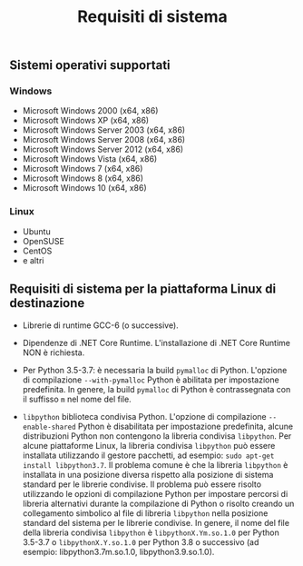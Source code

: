 ﻿---
title: Requisiti di sistema
second_title: Aspose.Finance for Python via .NET
type: docs
weight: 50
url: /it/python-net/system-requirements/
description:  Informazioni sui requisiti di sistema della libreria Python Finance API
---
## **Sistemi operativi supportati**
### **Windows**
- Microsoft Windows 2000 (x64, x86)
- Microsoft Windows XP (x64, x86)
- Microsoft Windows Server 2003 (x64, x86)
- Microsoft Windows Server 2008 (x64, x86)
- Microsoft Windows Server 2012 (x64, x86)
- Microsoft Windows Vista (x64, x86)
- Microsoft Windows 7 (x64, x86)
- Microsoft Windows 8 (x64, x86)
- Microsoft Windows 10 (x64, x86)
### **Linux**
- Ubuntu
- OpenSUSE
- CentOS
- e altri

## Requisiti di sistema per la piattaforma Linux di destinazione

- Librerie di runtime GCC-6 (o successive).

- Dipendenze di .NET Core Runtime. L'installazione di .NET Core Runtime NON è richiesta.

- Per Python 3.5-3.7: è necessaria la build `pymalloc` di Python. L'opzione di compilazione `--with-pymalloc` Python è abilitata per impostazione predefinita. In genere, la build `pymalloc` di Python è contrassegnata con il suffisso `m` nel nome del file.

- `libpython` biblioteca condivisa Python. L'opzione di compilazione `--enable-shared` Python è disabilitata per impostazione predefinita, alcune distribuzioni Python non contengono la libreria condivisa `libpython`. Per alcune piattaforme Linux, la libreria condivisa `libpython` può essere installata utilizzando il gestore pacchetti, ad esempio: `sudo apt-get install libpython3.7`. Il problema comune è che la libreria `libpython` è installata in una posizione diversa rispetto alla posizione di sistema standard per le librerie condivise. Il problema può essere risolto utilizzando le opzioni di compilazione Python per impostare percorsi di libreria alternativi durante la compilazione di Python o risolto creando un collegamento simbolico al file di libreria `libpython` nella posizione standard del sistema per le librerie condivise. In genere, il nome del file della libreria condivisa `libpython` è `libpythonX.Ym.so.1.0` per Python 3.5-3.7 o `libpythonX.Y.so.1.0` per Python 3.8 o successivo (ad esempio: libpython3.7m.so.1.0, libpython3.9.so.1.0).
